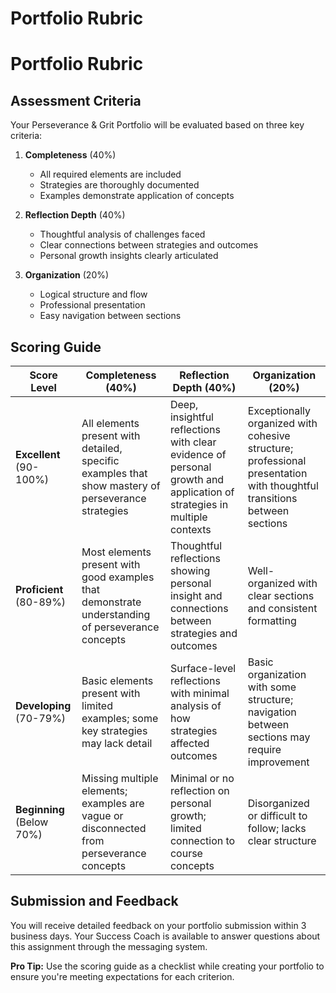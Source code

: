 

# Portfolio Rubric

# Portfolio Rubric

## Assessment Criteria

Your Perseverance & Grit Portfolio will be evaluated based on three key criteria:

1. **Completeness** (40%)
   - All required elements are included
   - Strategies are thoroughly documented
   - Examples demonstrate application of concepts

2. **Reflection Depth** (40%)
   - Thoughtful analysis of challenges faced
   - Clear connections between strategies and outcomes
   - Personal growth insights clearly articulated

3. **Organization** (20%)
   - Logical structure and flow
   - Professional presentation
   - Easy navigation between sections

## Scoring Guide

| Score Level | Completeness (40%) | Reflection Depth (40%) | Organization (20%) |
|-------------|--------------|------------------|--------------|
| **Excellent** (90-100%) | All elements present with detailed, specific examples that show mastery of perseverance strategies | Deep, insightful reflections with clear evidence of personal growth and application of strategies in multiple contexts | Exceptionally organized with cohesive structure; professional presentation with thoughtful transitions between sections |
| **Proficient** (80-89%) | Most elements present with good examples that demonstrate understanding of perseverance concepts | Thoughtful reflections showing personal insight and connections between strategies and outcomes | Well-organized with clear sections and consistent formatting |
| **Developing** (70-79%) | Basic elements present with limited examples; some key strategies may lack detail | Surface-level reflections with minimal analysis of how strategies affected outcomes | Basic organization with some structure; navigation between sections may require improvement |
| **Beginning** (Below 70%) | Missing multiple elements; examples are vague or disconnected from perseverance concepts | Minimal or no reflection on personal growth; limited connection to course concepts | Disorganized or difficult to follow; lacks clear structure |

## Submission and Feedback

You will receive detailed feedback on your portfolio submission within 3 business days. Your Success Coach is available to answer questions about this assignment through the messaging system.

**Pro Tip:** Use the scoring guide as a checklist while creating your portfolio to ensure you're meeting expectations for each criterion.